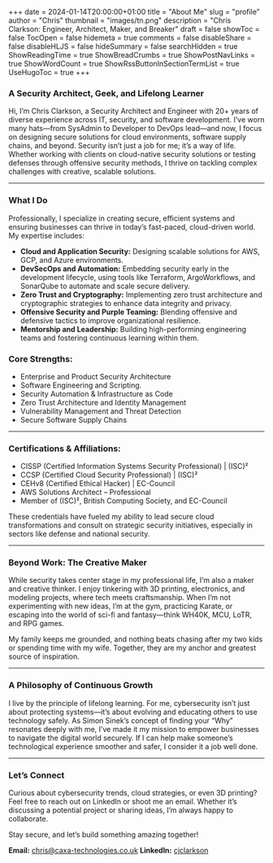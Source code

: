 +++
date = 2024-01-14T20:00:00+01:00
title = "About Me"
slug = "profile"
author = "Chris"
thumbnail = "images/tn.png"
description = "Chris Clarkson: Engineer, Architect, Maker, and Breaker"
draft = false
showToc = false
TocOpen = false
hidemeta = true
comments = false
disableShare = false
disableHLJS = false
hideSummary = false
searchHidden = true
ShowReadingTime = true
ShowBreadCrumbs = true
ShowPostNavLinks = true
ShowWordCount = true
ShowRssButtonInSectionTermList = true
UseHugoToc = true
+++

### **A Security Architect, Geek, and Lifelong Learner**

Hi, I’m Chris Clarkson, a Security Architect and Engineer with 20+ years of diverse experience across IT, security, and software development. I’ve worn many hats—from SysAdmin to Developer to DevOps lead—and now, I focus on designing secure solutions for cloud environments, software supply chains, and beyond. Security isn’t just a job for me; it’s a way of life. Whether working with clients on cloud-native security solutions or testing defenses through offensive security methods, I thrive on tackling complex challenges with creative, scalable solutions.

---

### **What I Do**

Professionally, I specialize in creating secure, efficient systems and ensuring businesses can thrive in today’s fast-paced, cloud-driven world. My expertise includes:

- **Cloud and Application Security:** Designing scalable solutions for AWS, GCP, and Azure environments.
- **DevSecOps and Automation:** Embedding security early in the development lifecycle, using tools like Terraform, ArgoWorkflows, and SonarQube to automate and scale secure delivery.
- **Zero Trust and Cryptography:** Implementing zero trust architecture and cryptographic strategies to enhance data integrity and privacy.
- **Offensive Security and Purple Teaming:** Blending offensive and defensive tactics to improve organizational resilience.
- **Mentorship and Leadership:** Building high-performing engineering teams and fostering continuous learning within them.

### **Core Strengths:**

- Enterprise and Product Security Architecture
- Software Engineering and Scripting.
- Security Automation & Infrastructure as Code
- Zero Trust Architecture and Identity Management
- Vulnerability Management and Threat Detection
- Secure Software Supply Chains

---

### **Certifications & Affiliations:**

- CISSP (Certified Information Systems Security Professional) | (ISC)²
- CCSP (Certified Cloud Security Professional) | (ISC)²
- CEHv8 (Certified Ethical Hacker) | EC-Council
- AWS Solutions Architect – Professional
- Member of (ISC)², British Computing Society, and EC-Council

These credentials have fueled my ability to lead secure cloud transformations and consult on strategic security initiatives, especially in sectors like defense and national security.

---

### **Beyond Work: The Creative Maker**

While security takes center stage in my professional life, I’m also a maker and creative thinker. I enjoy tinkering with 3D printing, electronics, and modeling projects, where tech meets craftsmanship. When I’m not experimenting with new ideas, I’m at the gym, practicing Karate, or escaping into the world of sci-fi and fantasy—think WH40K, MCU, LoTR, and RPG games.

My family keeps me grounded, and nothing beats chasing after my two kids or spending time with my wife. Together, they are my anchor and greatest source of inspiration.

---

### **A Philosophy of Continuous Growth**

I live by the principle of lifelong learning. For me, cybersecurity isn’t just about protecting systems—it’s about evolving and educating others to use technology safely. As Simon Sinek’s concept of finding your “Why” resonates deeply with me, I’ve made it my mission to empower businesses to navigate the digital world securely. If I can help make someone’s technological experience smoother and safer, I consider it a job well done.

---

### **Let’s Connect**

Curious about cybersecurity trends, cloud strategies, or even 3D printing? Feel free to reach out on LinkedIn or shoot me an email. Whether it’s discussing a potential project or sharing ideas, I’m always happy to collaborate.

Stay secure, and let’s build something amazing together!

**Email:** <chris@caxa-technologies.co.uk>
**LinkedIn:** [cjclarkson](https://linkedin.com/in/cjclarkson)
